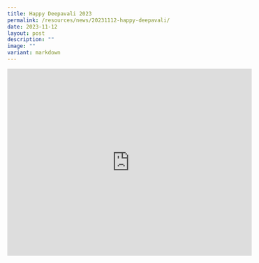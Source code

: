 ```yaml
---
title: Happy Deepavali 2023
permalink: /resources/news/20231112-happy-deepavali/
date: 2023-11-12
layout: post
description: ""
image: ""
variant: markdown
---
```

<iframe allow="autoplay; clipboard-write; encrypted-media; picture-in-picture; web-share" allowfullscreen="true" frameborder="0" scrolling="no" style="border:none;overflow:hidden" height="429" width="560" src="https://www.facebook.com/plugins/video.php?height=314&amp;href=https%3A%2F%2Fwww.facebook.com%2Falpshealthcaresupplychain%2Fvideos%2F354533956981467%2F&amp;show_text=true&amp;width=560&amp;t=0"></iframe>
